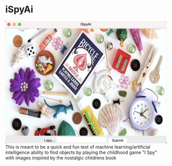 iSpyAi
======
![window.png](Images/window.png)
This is meant to be a quick and fun test of machine learning/artificial intelligence ability to find objects by playing the childhood game "I Spy" with images inspired by the nostalgic childrens book
